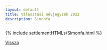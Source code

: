 ```yaml
---
layout: default
title: Választási névjegyzék 2022
description: Simonfa
---
```


{% include settlementHTMLs/Simonfa.html %}

[Vissza](./)
